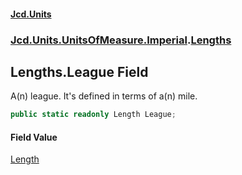 #### [Jcd.Units](index.md 'index')
### [Jcd.Units.UnitsOfMeasure.Imperial](Jcd.Units.UnitsOfMeasure.Imperial.md 'Jcd.Units.UnitsOfMeasure.Imperial').[Lengths](Jcd.Units.UnitsOfMeasure.Imperial.Lengths.md 'Jcd.Units.UnitsOfMeasure.Imperial.Lengths')

## Lengths.League Field

A(n) league. It's defined in terms of a(n) mile.

```csharp
public static readonly Length League;
```

#### Field Value
[Length](Jcd.Units.UnitTypes.Length.md 'Jcd.Units.UnitTypes.Length')
